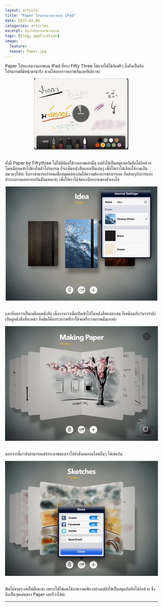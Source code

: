 ```yaml
---
layout: article
title: "Paper โปรแกรมวาดภาพบน iPad"
date: 2015-02-06
categories: articles
excerpt: สนุกไปกับกระดาษวาดภาพ
tags: [blog, application]
image:
  feature: 
  teaser: Paper.jpg
---
```


Paper โปรแกรมวาดภาพบน iPad ที่ทาง Fifty Three ได้แจกให้ใช้กันฟรีๆ ซึ่งถือเป็นอีกโปรแกรมที่มีหน้าตาน่ารัก ชวนให้อยากวาดภาพกันเลยทีเดียวค่ะ

<center><a href="https://weloveis.wordpress.com/1469/04/14/%E0%B8%A3%E0%B8%B5%E0%B8%A7%E0%B8%B4%E0%B8%A7%E0%B9%81%E0%B8%AD%E0%B8%9Eipad-paper-by-53-%E0%B8%81%E0%B8%A3%E0%B8%B0%E0%B8%94%E0%B8%B2%E0%B8%A9%E0%B8%97%E0%B8%B5%E0%B9%88%E0%B8%A7%E0%B8%B2/" target="_blank"><img title="Paper โปรแกรมวาดภาพดิจิตอลบน iPad" src="https://raw.githubusercontent.com/elapaint/elapaint.github.io/master/images/Paper%201.png" alt="Paper โปรแกรมวาดภาพดิจิตอลบน iPad"></a></center>
<br>

ทั้งนี้ Paper by Fiftythree ไม่ได้มีดีแค่ใช้วาดภาพเท่านั้น แต่ยังใช้เป็นสมุดจดบันทึกได้อีกด้วย โดยเมื่อกดเข้าไปข้างในตัวโปรแกรม ก็จะเห็นหนังสือแยกเป็นเล่มๆ เพื่อให้เราได้เลือกใช้งานเป็นหมวดๆไปค่ะ ซึ่งเราสามารถกำหนดชื่อสมุดแต่ละเล่มได้ความต้องการของเราเลย ก็คล้ายๆกับการแบ่งประเภทงานออกจากกันนั่นแหละค่ะ เพื่อให้เราได้จัดระเบียบงานของตัวเองได้

<center><a href="http://www.bloggang.com/viewblog.php?id=murmuring-cat&date=25-07-2012&group=3&gblog=1" target="_blank"><img src="https://raw.githubusercontent.com/elapaint/elapaint.github.io/master/images/Paper4.jpg"></a></center>
<br>

และที่บอกว่าเป็นเหมือนหนังสือ เนื่องจากว่าเมื่อเปิดเข้าไปในหนังสือแต่ละเล่ม ก็เหมือนกับว่าเรากำลังเปิดดูหนังสือที่ละหน้า ซึ่งมันก็คือกระดาาษที่เราใช้จดหรือวาดภาพนั่นเองค่ะ

<center><a href="http://www.weloveshopping.com/portal/guru/showcontent.php?conid=1742032" target="_blank"><img src="https://raw.githubusercontent.com/elapaint/elapaint.github.io/master/images/Paper2.jpg"></a></center>
<br>

นอกจากนี้เรายังสามารถแชร์กระดาษของเราไปยังสังคมออนไลน์อื่นๆ ได้เช่นกัน 

<center><a href="http://www.weloveshopping.com/portal/guru/showcontent.php?conid=1742032" target="_blank"><img src="https://raw.githubusercontent.com/elapaint/elapaint.github.io/master/images/Paper3.png"></a></center>
<br>

ฟินไปตามๆ เลยใช่มั้ยละค่ะ เพราะไม่ใช่แค่เใช้ภาพวาดเพียวอย่างแต่ยังใข้เป็นสมุดบันทึกได้อีกด้วย ซึ่งถือเป็นจุดเด่นของ Paper เลยก็ว่าได้ค่ะ

----------
<div id="fb-root"></div>
<script>(function(d, s, id) {
  var js, fjs = d.getElementsByTagName(s)[0];
  if (d.getElementById(id)) return;
  js = d.createElement(s); js.id = id;
  js.src = "//connect.facebook.net/en_US/sdk.js#xfbml=1&version=v2.0";
  fjs.parentNode.insertBefore(js, fjs);
}(document, 'script', 'facebook-jssdk'));</script>

<div class="fb-comments" data-href="http://www.elapaint.com//articles/Paper-by-Fiftythree/" data-numposts="5" data-colorscheme="light"></div>

<div class="fb-like" data-href="http://www.elapaint.com//articles/Paper-by-Fiftythree/" data-layout="standard" data-action="like" data-show-faces="true" data-share="false"></div>